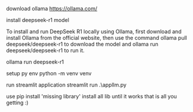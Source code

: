 download ollama
https://ollama.com/

install deepseek-r1 model

To install and run DeepSeek R1 locally using Ollama,
first download and install Ollama from the official website,
then use the command ollama pull deepseek/deepseek-r1 
to download the model and ollama run deepseek/deepseek-r1 to run it. 

ollama run deepseek-r1 

setup py env
python -m venv venv

run streamlit application
streamlit run .\appllm.py

use pip install 'missing library'
install all lib until it works that is all you getting :)

